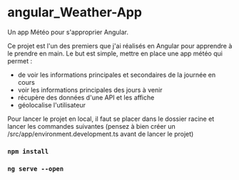 # angular_Weather-App
Un app Météo pour s'approprier Angular.

Ce projet est l'un des premiers que j'ai réalisés en Angular pour apprendre à le prendre en main. Le but est simple, mettre en place une app météo qui permet :

* de voir les informations principales et secondaires de la journée en cours
* voir les informations principales des jours à venir
* récupère des données d'une API et les affiche
* géolocalise l'utilisateur

Pour lancer le projet en local, il faut se placer dans le dossier racine et lancer les commandes suivantes (pensez à bien créer un /src/app/environment.development.ts avant de lancer le projet)

### `npm install`
### `ng serve --open`